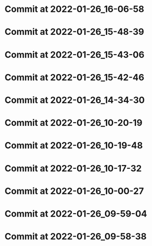 # Commit at 2022-01-26_16-06-58
# Commit at 2022-01-26_15-48-39
# Commit at 2022-01-26_15-43-06
# Commit at 2022-01-26_15-42-46
# Commit at 2022-01-26_14-34-30
# Commit at 2022-01-26_10-20-19
# Commit at 2022-01-26_10-19-48
# Commit at 2022-01-26_10-17-32
# Commit at 2022-01-26_10-00-27
# Commit at 2022-01-26_09-59-04
# Commit at 2022-01-26_09-58-38
